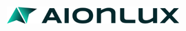 <div align="center" >
    <img style="width:400px;height:auto;"src="https://raw.githubusercontent.com/addleonel/aionlux/main/redocs/logo4.png">
</div> 
